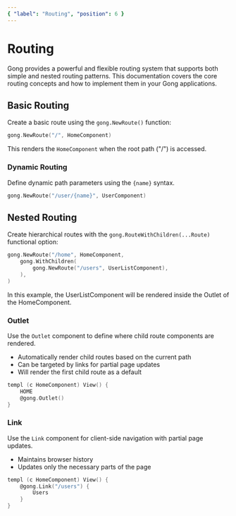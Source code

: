 ```yaml
---
{ "label": "Routing", "position": 6 }
---
```


# Routing

Gong provides a powerful and flexible routing system that supports both simple and nested routing patterns. This documentation covers the core routing concepts and how to implement them in your Gong applications.

## Basic Routing

Create a basic route using the `gong.NewRoute()` function:

```go
gong.NewRoute("/", HomeComponent)
```

This renders the `HomeComponent` when the root path ("/") is accessed.

### Dynamic Routing

Define dynamic path parameters using the `{name}` syntax.

```go
gong.NewRoute("/user/{name}", UserComponent)
```

## Nested Routing

Create hierarchical routes with the `gong.RouteWithChildren(...Route)` functional option:

```go
gong.NewRoute("/home", HomeComponent,
	gong.WithChildren(
		gong.NewRoute("/users", UserListComponent),
	),
)
```

In this example, the UserListComponent will be rendered inside the Outlet of the HomeComponent.

### Outlet

Use the `Outlet` component to define where child route components are rendered.

- Automatically render child routes based on the current path
- Can be targeted by links for partial page updates
- Will render the first child route as a default

```go
templ (c HomeComponent) View() {
    HOME
    @gong.Outlet()
}
```

### Link

Use the `Link` component for client-side navigation with partial page updates.

- Maintains browser history
- Updates only the necessary parts of the page

```go
templ (c HomeComponent) View() {
	@gong.Link("/users") {
    	Users
	}
}
```
